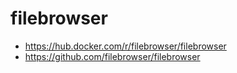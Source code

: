# filebrowser

- https://hub.docker.com/r/filebrowser/filebrowser
- https://github.com/filebrowser/filebrowser
